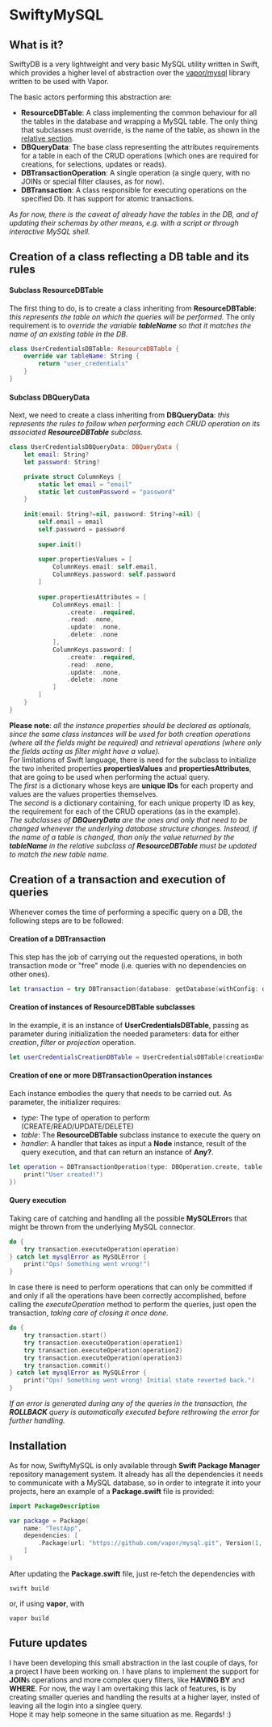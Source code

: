 # SwiftyMySQL

## What is it?

SwiftyDB is a very lightweight and very basic MySQL utility written in Swift, which provides a higher level of abstraction over the [vapor/mysql](https://github.com/vapor/mysql) library written to be used with Vapor.

The basic actors performing this abstraction are:
- **ResourceDBTable**: A class implementing the common behaviour for all the tables in the database and wrapping a MySQL table. The only thing that subclasses must override, is the name of the table, as shown in the [relative section](#ResourceDBTableSubclass).
- **DBQueryData**: The base class representing the attributes requirements for a table in each of the CRUD operations (which ones are required for creations, for selections, updates or reads).
- **DBTransactionOperation**: A single operation (a single query, with no JOINs or special filter clauses, as for now).
- **DBTransaction**: A class responsible for executing operations on the specified Db. It has support for atomic transactions.

*As for now, there is the caveat of already have the tables in the DB, and  of updating their schemas by other means, e.g. with a script or through interactive MySQL shell.*

## Creation of a class reflecting a DB table and its rules

#### <a name="ResourceDBTableSubclass"></a>Subclass **ResourceDBTable**
The first thing to do, is to create a class inheriting from **ResourceDBTable**: *this represents the table on which the queries will be performed.* The only requirement is to *override the variable **tableName** so that it matches the name of an existing table in the DB.*
```swift
class UserCredentialsDBTable: ResourceDBTable {
    override var tableName: String {
        return "user_credentials"
    }
}
```

#### Subclass **DBQueryData**
Next, we need to create a class inheriting from **DBQueryData**: *this represents the rules to follow when performing each CRUD operation on its associated **ResourceDBTable** subclass.*<br>
```swift
class UserCredentialsDBQueryData: DBQueryData {
    let email: String?
    let password: String?

    private struct ColumnKeys {
        static let email = "email"
        static let customPassword = "password"
    }
    
    init(email: String?=nil, password: String?=nil) {
        self.email = email
        self.password = password
        
        super.init()
        
        super.propertiesValues = [
            ColumnKeys.email: self.email,
            ColumnKeys.password: self.password
        ]
        
        super.propertiesAttributes = [
            ColumnKeys.email: [
                .create: .required,
                .read: .none,
                .update: .none,
                .delete: .none
            ],
            ColumnKeys.password: [
                .create: .required,
                .read: .none,
                .update: .none,
                .delete: .none
            ]
        ]
    }
}
```
**Please note**: *all the instance properties should be declared as optionals, since the same class instances will be used for both *creation* operations (where all the fields might be required) and *retrieval* operations (where only the fields acting as filter might have a value).*<br>
For limitations of Swift language, there is need for the subclass to initialize the two inherited properties **propertiesValues** and **propertiesAttributes**, that are going to be used when performing the actual query.<br>
The *first* is a dictionary whose keys are **unique IDs** for each property and values are the values properties themselves.<br>
The *second* is a dictionary containing, for each unique property ID as key, the requirement for each of the CRUD operations (as in the example).<br>
*The subclasses of **DBQueryData** are the ones and only that need to be changed whenever the underlying database structure changes. Instead, if the name of a table is changed, than only the value returned by the **tableName** in the relative subclass of **ResourceDBTable** must be updated to match the new table name.*

## Creation of a transaction and execution of queries

Whenever comes the time of performing a specific query on a DB, the following steps are to be followed:

#### Creation of a **DBTransaction** 
This step has the job of carrying out the requested operations, in both transaction mode or "free" mode (i.e. queries with no dependencies on other ones).
```swift
let transaction = try DBTransaction(database: getDatabase(withConfig: droplet.config))
```
#### Creation of instances of **ResourceDBTable** subclasses
In the example, it is an instance of **UserCredentialsDBTable**, passing as parameter during initialization the needed parameters: data for either *creation*, *filter* or *projection* operation.
```swift
let userCredentialsCreationDBTable = UserCredentialsDBTable(creationData: UserCredentialsDBQueryData(email: "test_email@test.com", password: "backd00red")
```

#### Creation of one or more **DBTransactionOperation** instances
Each instance embodies the query that needs to be carried out. As parameter, the initializer requires:
+ *type*: The type of operation to perform (CREATE/READ/UPDATE/DELETE)
+ *table*: The **ResourceDBTable** subclass instance to execute the query on
+ *handler*: A handler that takes as input a **Node** instance, result of the query execution, and that can return an instance of **Any?**.
```swift
let operation = DBTransactionOperation(type: DBOperation.create, table: userCredentialsDBTable, handler: { _ in
    print("User created!")
})
```

#### Query execution
Taking care of catching and handling all the possible **MySQLError**s that might be thrown from the underlying MySQL connector.
```swift
do {
    try transaction.executeOperation(operation)
} catch let mysqlError as MySQLError {
    print("Ops! Something went wrong!")
}
```

In case there is need to perform operations that can only be committed if and only if all the operations have been correctly accomplished, before calling the *executeOperation* method to perform the queries, just open the transaction, *taking care of closing it once done*.
```swift
do {
    try transaction.start()
    try transaction.executeOperation(operation1)
    try transaction.executeOperation(operation2)
    try transaction.executeOperation(operation3)
    try transaction.commit()
} catch let mysqlError as MySQLError {
    print("Ops! Something went wrong! Initial state reverted back.")
}
```
*If an error is generated during any of the queries in the transaction,
the **ROLLBACK** query is automatically executed before rethrowing the error for further handling.*

## Installation

As for now, SwiftyMySQL is only available through **Swift Package Manager** repository management system. It already has all the dependencies it needs to communicate with a MySQL database, so in order to integrate it into your projects, here an example of a **Package.swift** file is provided:

```swift
import PackageDescription

var package = Package(
    name: "TestApp",
    dependencies: [
        .Package(url: "https://github.com/vapor/mysql.git", Version(1, 2, 0))
    ]
)
```

After updating the **Package.swift** file, just re-fetch the dependencies with
```
swift build
```

or, if using **vapor**, with
```
vapor build
```

## Future updates

I have been developing this small abstraction in the last couple of days, for a project I have been working on. I have plans to implement the support for **JOIN**s operations and more complex query filters, like **HAVING BY** and **WHERE**. For now, the way I am overtaking this lack of features, is by creating smaller queries and handling the results at a higher layer, insted of leaving all the login into a singlee query.<br>
Hope it may help someone in the same situation as me. Regards! :)